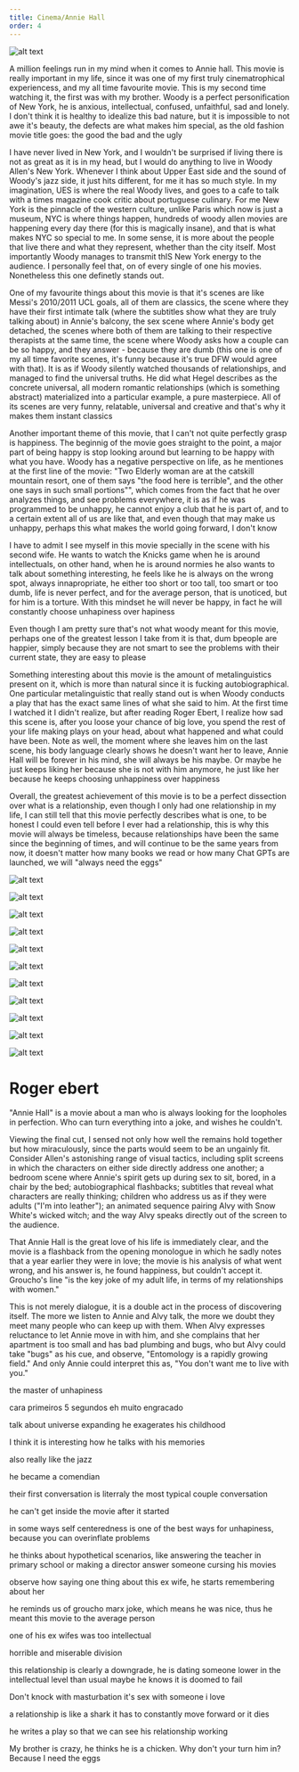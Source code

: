 ```yaml
---
title: Cinema/Annie Hall
order: 4
---
```


![alt text](image.png)

A million feelings run in my mind when it comes to Annie hall. This movie is really important in my life, since it was one of
my first truly cinematrophical experiencess, and my all time favourite movie.
This is my second time watching it, the first was with my brother.
Woody is a perfect personification of New York, he is anxious, intellectual,
confused, unfaithful, sad and lonely. I don't think it is healthy to idealize
this bad nature, but it is impossible to not awe it's beauty, the defects
are what makes him special, as the old fashion movie title goes: the good the bad and the ugly

I have never lived in New York, and I wouldn't be surprised if living
there is not as great as it is in my head, but I would do anything
to live in Woody Allen's New York. Whenever I think about Upper East side and the sound of Woody's jazz
side, it just hits different, for me it has so much style. In my imagination,
UES is where the real Woody lives, and goes to a cafe to talk with a times magazine
cook critic about portuguese culinary. For me New York is the pinnacle
of the western culture, unlike Paris which now is just a museum,
NYC is where things happen, hundreds of woody allen movies are happening
every day there (for this is magically insane), and that is what makes NYC so special to me.
In some sense, it is more about the people that live there
and what they represent, whether than the city itself.
Most importantly Woody manages to transmit thIS New York energy to
the audience. I personally feel that, on of every single of one his movies.
Nonetheless this one definetly stands out.

One of my favourite things about this movie is that it's
scenes are like Messi's 2010/2011 UCL goals, all of them
are classics, the scene where they have their first intimate talk (where the subtitles show what they are truly talking about)
in Annie's balcony, the sex scene where Annie's body get detached, the
scenes where both of them are talking to their respective therapists at the same time,
the scene where Woody asks how a couple can be so happy, and they answer -
because they are dumb (this one is one of my all time favorite scenes, it's funny because it's true DFW would agree with that). It is as if Woody silently watched thousands of relationships, and managed
to find the universal truths. He did what Hegel describes as the concrete universal, all modern romantic relationships (which is something abstract) materialized into a particular example, a pure masterpiece. All of its scenes are very funny,
relatable, universal and creative and that's why it makes them instant classics

Another important theme of this movie, that I can't not quite perfectly grasp is happiness.
The beginnig of the movie goes straight to the point, a major part of being
happy is stop looking around but learning to be happy with what you have.
Woody has a negative perspective on life, as he mentiones at the first line of the movie: "Two Elderly
woman are at the catskill mountain resort, one of them says "the food here is
terrible", and the other one says in such small portions"", which comes from
the fact that he over analyzes things, and see problems everywhere, it is
as if he was programmed to be unhappy, he cannot enjoy a club that he is part
of, and to a certain extent all of us are like that, and even though that
may make us unhappy, perhaps this what makes the world going forward, I don't know

I have to admit I see myself in this movie specially in the scene with his
second wife. He wants to watch the Knicks game when he is around intellectuals, on other hand, when he is around
normies he also wants to talk about something interesting, he feels like he is always on the
wrong spot, always innapropriate, he either too short or too tall, too smart or too
dumb, life is never perfect, and for the average person, that is unoticed, but
for him is a torture. With this mindset he will never be happy, in fact he will
constantly choose unhapiness over hapiness

Even though I am pretty sure that's not what woody meant for this movie, perhaps
one of the greatest lesson I take from it is that, dum bpeople are happier, simply
because they are not smart to see the problems with their current state, they
are easy to please

Something interesting about this movie is the amount of metalinguistics present
on it, which is more than natural since it is fucking autobiographical. One particular
metalinguistic that really stand out is when Woody conducts a play
that has the exact same lines of what she said to him. At the first time I watched
it I didn't realize, but after reading Roger Ebert, I realize how sad this scene is,
after you loose your chance of big love, you spend the rest of your life making
plays on your head, about what happened and what could have been.
Note as well, the moment where she leaves him on the last scene, his body language
clearly shows he doesn't want her to leave, Annie Hall will be forever in his mind,
she will always be his maybe. Or maybe he just keeps liking her because she is not with him
anymore, he just like her because he keeps choosing unhappiness over happiness

Overall, the greatest achievement of this movie is to be a perfect dissection
over what is a relationship, even though I only had one relationship
in my life, I can still tell that this movie perfectly describes
what is one, to be honest I could even tell before
I ever had a relationship, this is why this movie will always be
timeless, because relationships have been the same since the beginning
of times, and will continue to be the same years from now, it doesn't
matter how many books we read or how many Chat GPTs are launched, 
we will "always need the eggs"

![alt text](1.png)

![alt text](2.png)

![alt text](4.png)

![alt text](5.png)

![alt text](6.png)

![alt text](7.png)

![alt text](9.jpeg)

![alt text](10.jpg)

![alt text](11.jpg)

![alt text](12.jpeg)

![alt text](13.jpg)

# Roger ebert

"Annie Hall" is a movie about a man who is always looking for the loopholes in perfection. Who can turn everything into a joke, and wishes he couldn't.

Viewing the final cut, I sensed not only how well the remains hold together but how miraculously, since the parts would seem to be an ungainly fit. Consider Allen's astonishing range of visual tactics, including split screens in which the characters on either side directly address one another; a bedroom scene where Annie's spirit gets up during sex to sit, bored, in a chair by the bed; autobiographical flashbacks; subtitles that reveal what characters are really thinking; children who address us as if they were adults ("I'm into leather"); an animated sequence pairing Alvy with Snow White's wicked witch; and the way Alvy speaks directly out of the screen to the audience.

That Annie Hall is the great love of his life is immediately clear, and the movie is a flashback from the opening monologue in which he sadly notes that a year earlier they were in love; the movie is his analysis of what went wrong, and his answer is, he found happiness, but couldn't accept it. Groucho's line "is the key joke of my adult life, in terms of my relationships with women."

This is not merely dialogue, it is a double act in the process of discovering itself. The more we listen to Annie and Alvy talk, the more we doubt they meet many people who can keep up with them. When Alvy expresses reluctance to let Annie move in with him, and she complains that her apartment is too small and has bad plumbing and bugs, who but Alvy could take "bugs" as his cue, and observe, "Entomology is a rapidly growing field." And only Annie could interpret this as, "You don't want me to live with you."


the master of unhapiness

cara primeiros 5 segundos eh muito engracado

talk about universe expanding
he exagerates his childhood

I think it is interesting how he talks with his memories

also really like the jazz

he became a comendian

their first conversation is literraly the most typical couple conversation

he can't get inside the movie after it started

in some ways self centeredness is one of the best ways for unhapiness, because you can overinflate problems

he thinks about hypothetical scenarios, like answering the teacher in primary school or making a director
answer someone cursing his movies

observe how saying one thing about this ex wife, he starts remembering about her

he reminds us of groucho marx joke, which means he was nice, thus he meant this movie to the average person

one of his ex wifes was too intellectual

horrible and miserable division

this relationship is clearly a downgrade, he is dating someone lower in the intellectual level than usual
maybe he knows it is doomed to fail

Don't knock with masturbation it's sex with someone i love

a relationship is like a shark it has to constantly move forward or it dies

he writes a play so that we can see his relationship working

My brother is crazy, he thinks he is a chicken. Why don't your turn him in?
Because I need the eggs